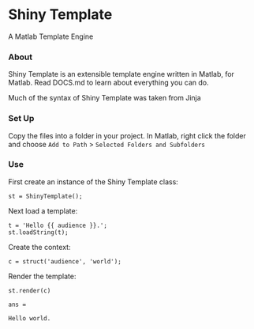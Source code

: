 Shiny Template
==============

A Matlab Template Engine

### About

Shiny Template is an extensible template engine written in Matlab, for Matlab. Read DOCS.md to learn about everything you can do.

Much of the syntax of Shiny Template was taken from Jinja

### Set Up

Copy the files into a folder in your project. In Matlab, right click the folder and choose `Add to Path` > `Selected Folders and Subfolders`

### Use

First create an instance of the Shiny Template class:
```
st = ShinyTemplate();
```


Next load a template:
```
t = 'Hello {{ audience }}.';
st.loadString(t);
```


Create the context:
```
c = struct('audience', 'world');
```


Render the template:
```
st.render(c)

ans = 

Hello world.
```